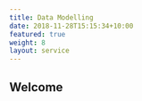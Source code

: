 ```yaml
---
title: Data Modelling
date: 2018-11-28T15:15:34+10:00
featured: true
weight: 8
layout: service
---
```


## Welcome

